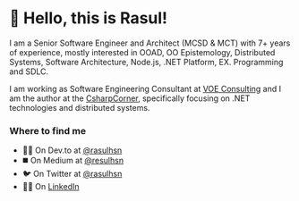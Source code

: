 # 👋 Hello, this is Rasul!

I am a Senior Software Engineer and Architect (MCSD & MCT) with 7+ years of experience, mostly interested in OOAD, OO Epistemology, Distributed Systems, Software Architecture, Node.js, .NET Platform, EX. Programming and SDLC.

I am working as Software Engineering Consultant at [VOE Consulting](https://voeconsulting.net) and I am the author at the [CsharpCorner](https://www.c-sharpcorner.com/members/rasul-huseynov), specifically focusing on .NET technologies and distributed systems.

### Where to find me

- 👨‍💻 On Dev.to at [@rasulhsn](https://dev.to/rasulhsn)
- ◼️ On Medium at [@resulhsn](https://medium.com/@resulhsn)
- 🐦 On Twitter at [@rasulhsn](https://twitter.com/rasulhsn)
- 👨‍💼 On [LinkedIn](https://www.linkedin.com/in/rasulhsn/)
